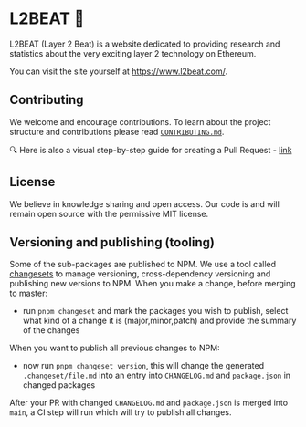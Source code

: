# L2BEAT 💓

L2BEAT (Layer 2 Beat) is a website dedicated to providing research and statistics about the very exciting layer 2 technology on Ethereum.


You can visit the site yourself at https://www.l2beat.com/.

## Contributing

We welcome and encourage contributions. To learn about the project structure and contributions please read [`CONTRIBUTING.md`](https://github.com/l2beat/l2beat/blob/main/CONTRIBUTING.md).

🔍 Here is also a visual step-by-step guide for creating a Pull Request - [link](https://www.notion.so/l2beat/How-to-add-milestones-0e8684a83c3c48ce8bc7b605d9c9a1bf)

## License

We believe in knowledge sharing and open access. Our code is and will remain open source with the permissive MIT license.

## Versioning and publishing (tooling)

Some of the sub-packages are published to NPM. We use a tool called [changesets](https://github.com/changesets/changesets) to manage versioning, cross-dependency versioning and publishing new versions to NPM.  When you make a change, before merging to master:

- run `pnpm changeset` and mark the packages you wish to publish, select what kind of a change it is (major,minor,patch) and provide the summary of the changes

When you want to publish all previous changes to NPM:

- now run `pnpm changeset version`, this will change the generated `.changeset/file.md` into an entry into `CHANGELOG.md` and `package.json` in changed packages

After your PR with changed `CHANGELOG.md` and `package.json` is merged into `main`, a CI step will run which will try to publish all changes.

